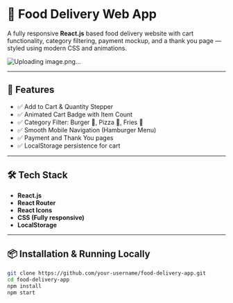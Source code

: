 # 🍔 Food Delivery Web App

A fully responsive **React.js** based food delivery website with cart functionality, category filtering, payment mockup, and a thank you page — styled using modern CSS and animations.

![Uploading image.png…]()


---

## 🚀 Features

- ✅ Add to Cart & Quantity Stepper
- ✅ Animated Cart Badge with Item Count
- ✅ Category Filter: Burger 🍔, Pizza 🍕, Fries 🍟
- ✅ Smooth Mobile Navigation (Hamburger Menu)
- ✅ Payment and Thank You pages
- ✅ LocalStorage persistence for cart

---

## 🛠 Tech Stack

- **React.js**
- **React Router**
- **React Icons**
- **CSS (Fully responsive)**
- **LocalStorage**

---

## 📦 Installation & Running Locally

```bash
git clone https://github.com/your-username/food-delivery-app.git
cd food-delivery-app
npm install
npm start
